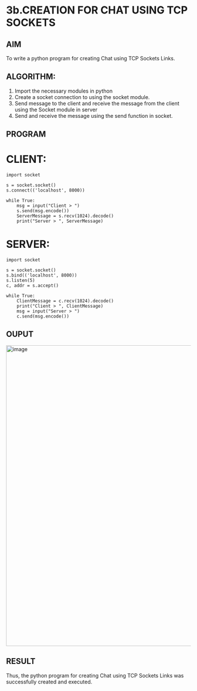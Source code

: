 # 3b.CREATION FOR CHAT USING TCP SOCKETS
## AIM
To write a python program for creating Chat using TCP Sockets Links.
## ALGORITHM:
1. Import the necessary modules in python
2. Create a socket connection to using the socket module.
3. Send message to the client and receive the message from the client using the Socket module in
 server
4. Send and receive the message using the send function in socket.
## PROGRAM
# CLIENT:
~~~
import socket 

s = socket.socket() 
s.connect(('localhost', 8000)) 

while True: 
    msg = input("Client > ") 
    s.send(msg.encode()) 
    ServerMessage = s.recv(1024).decode() 
    print("Server > ", ServerMessage) 

~~~
# SERVER:
~~~
import socket 

s = socket.socket() 
s.bind(('localhost', 8000)) 
s.listen(5) 
c, addr = s.accept() 

while True: 
    ClientMessage = c.recv(1024).decode() 
    print("Client > ", ClientMessage) 
    msg = input("Server > ") 
    c.send(msg.encode()) 

~~~
## OUPUT
<img width="821" alt="image" src="https://github.com/Dharsanrameshkumar/3b_CHAT_USING_TCP_SOCKETS/assets/144870430/6ba7cbf6-5691-4034-a08a-6c76525e6f4d">

## RESULT
Thus, the python program for creating Chat using TCP Sockets Links was successfully 
created and executed.
